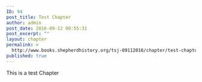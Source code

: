 ```yaml
---
ID: 94
post_title: Test Chapter
author: admin
post_date: 2016-09-12 00:55:31
post_excerpt: ""
layout: chapter
permalink: >
  http://www.books.shepherdhistory.org/tsj-09112016/chapter/test-chapter/
published: true
---
```

This is a test Chapter